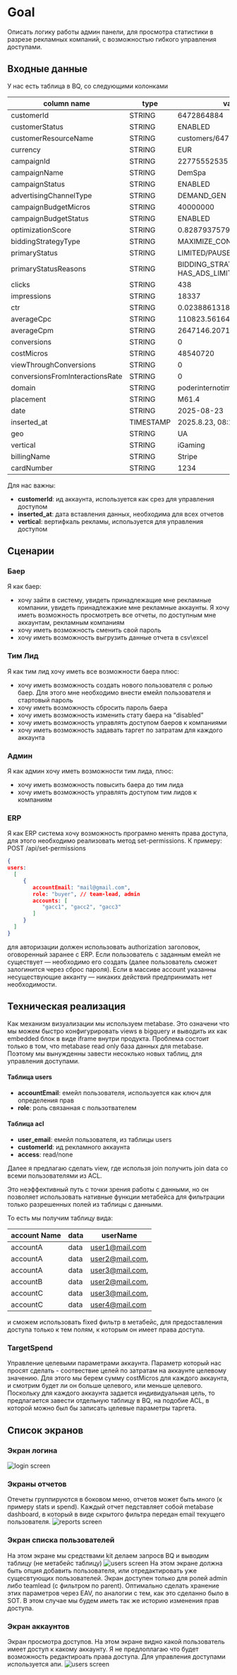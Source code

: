 # Goal
Описать логику работы админ панели, для просмотра статистики в разрезе рекламных компаний, с возможностью гибкого управления доступами.

## Входные данные
У нас есть таблица в BQ, со следующими колонками

| column name                     | type      | value                                                | description |
| ------------------------------- | --------- | ---------------------------------------------------- | ----------- |
| customerId                      | STRING    | 6472864884                                           |             |
| customerStatus                  | STRING    | ENABLED                                              |             |
| customerResourceName            | STRING    | customers/6472864884                                 |             |
| currency                        | STRING    | EUR                                                  |             |
| campaignId                      | STRING    | 22775552535                                          |             |
| campaignName                    | STRING    | DemSpa                                               |             |
| campaignStatus                  | STRING    | ENABLED                                              |             |
| advertisingChannelType          | STRING    | DEMAND_GEN                                           |             |
| campaignBudgetMicros            | STRING    | 40000000                                             |             |
| campaignBudgetStatus            | STRING    | ENABLED                                              |             |
| optimizationScore               | STRING    | 0.8287937579176492                                   |             |
| biddingStrategyType             | STRING    | MAXIMIZE_CONVERSIONS                                 |             |
| primaryStatus                   | STRING    | LIMITED/PAUSED/REMOVED                               |             |
| primaryStatusReasons            | STRING    | BIDDING_STRATEGY_LEARNING, HAS_ADS_LIMITED_BY_POLICY |             |
| clicks                          | STRING    | 438                                                  |             |
| impressions                     | STRING    | 18337                                                |             |
| ctr                             | STRING    | 0.023886131864536184                                 |             |
| averageCpc                      | STRING    | 110823.56164383562                                   |             |
| averageCpm                      | STRING    | 2647146.2071222118                                   |             |
| conversions                     | STRING    | 0                                                    |             |
| costMicros                      | STRING    | 48540720                                             |             |
| viewThroughConversions          | STRING    | 0                                                    |             |
| conversionsFromInteractionsRate | STRING    | 0                                                    |             |
| domain                          | STRING    | poderinternotime.info                                |             |
| placement                       | STRING    | M61.4                                                |             |
| date                            | STRING    | 2025-08-23                                           |             |
| inserted_at                     | TIMESTAMP | 2025.8.23, 08:11                                     |             |
| geo                             | STRING    | UA                                                   |             |
| vertical                        | STRING    | iGaming                                              |             |
| billingName                     | STRING    | Stripe                                               |             |
| cardNumber                      | STRING    | 1234                                                 |             |

Для нас важны:
- **customerId**: ид аккаунта, используется как срез для управления доступом 
- **inserted_at**: дата вставления данных, необходима для всех отчетов
- **vertical**: вертифкаль рекламы, используется для управления доступом

## Сценарии
### Баер
Я как баер:
- хочу зайти в систему, увидеть принадлежащие мне рекламные компании, увидеть принадлежажие мне рекламные аккаунты. Я хочу иметь возможность просмотреть все отчеты, по доступным мне аккаунтам, рекламным компаниям
- хочу иметь возможность сменить свой пароль
- хочу иметь возможность выгрузить данные отчета в csv\excel
### Тим Лид
Я как тим лид хочу иметь все возможности баера плюс:
- хочу иметь возможность создать нового пользователя с ролью баер. Для этого мне необходимо внести емейл пользователя и стартовый пароль
- хочу иметь возможность сбросить пароль баера
- хочу иметь возможность изменить стату баера на “disabled”
- хочу иметь возможность управлять доступом баеров к компаниями
- хочу иметь возможность задавать таргет по затратам для каждого аккаунта
### Админ
Я как админ хочу иметь возможности тим лида, плюс:
- хочу иметь возможность повысить баера до тим лида
- хочу иметь возможность управлять доступом тим лидов к компаниям
### ERP
Я как ERP система хочу возможность програмно менять права доступа, для этого необходимо реализовать метод set-permissions. К примеру:
POST /api/set-permissions
```json
{
users:
  [
     {
        accountEmail: "mail@gmail.com",
        role: "buyer", // team-lead, admin
        accounts: [
           "gacc1", "gacc2", "gacc3"
        ]
     }
  ]
}
```
для авторизации должен использовать authorization заголовок, оговоренный заранее с ERP. Если пользователь с заданным емейл не существует — необходимо его создать (далее пользователь сможет залогинится через сброс пароля). Если в массиве account указанны несуществующие акканту — никаких действий предпринимать нет необходимости.


## Техническая реализация
Как механизм визуализации мы используем metabase. Это означени что мы можем быстро конфигурировать views в bigquery и выводить их как embedded блок в виде iframe внутри продукта. Проблема состоит только в том, что metabase read only база данных для metabase. Поэтому мы вынужденны завести несоклько новых таблиц, для управления доступами.

#### Таблица users
- **accountEmail**: емейл пользователя, используется как ключ для определения прав
- **role**: роль связанная с пользотвателем
#### Таблица acl
- **user_email**: емейл пользователя, из таблицы users
- **customerId**: ид рекламного аккаунта
- **access**: read/none

Далее я предлагаю сделать view, где использя join получить join data со всеми пользователями из ACL.

Это неэффективный путь с точки зрения работы с данными, но он позволяет использовать нативные функции метабейса для фильтрации только разрешенных полей из таблицы с данными.

То есть мы получим таблицу вида:

| account Name | data | userName        |
| ------------ | ---- | --------------- |
| accountA     | data | user1@mail.com  |
| accountA     | data | user2@mail.com, |
| accountA     | data | user3@mail.com, |
| accountB     | data | user2@mail.com, |
| accountC     | data | user3@mail.com, |
| accountC     | data | user4@mail.com  |
и сможем использовать fixed фильтр в метабейс, для предоставления доступа только к тем полям, к которым он имеет права доступа.

### TargetSpend
Управление целевыми параметрами аккаунта. Параметр который нас просят сделать - соотвествие целей по затратам на аккаунте целевому значению. Для этого мы берем сумму costMicros для каждого аккаунта, и смотрим будет ли он больше целевого, или меньше целевого. Поскольку для каждого аккаунта задается индивидуальная цель, то предлагается завести отдельную таблицу в BQ, на подобие ACL, в которой можно был бы записать целевые параметры таргета.


## Список экранов
### Экран логина
![login screen](./attachments/adr-login.png)
### Экраны отчетов
Отечеты группируются в боковом меню, отчетов может быть много (к примеру stats и spend). Каждый отчет педставляет собой metabase dashboard, в который в виде скрытого фильтра передан email текущего пользователя.
![reports screen](./attachments/adr-reports.png)
### Экран списка пользователей
На этом экране мы средствами kit делаем запросв BQ и выводим таблицу (не метабейс таблицу)
![users screen](./attachments/adr-users.png)
На этом экране должна быть опция добавить пользователя, или отредактировать уже сущесвтующих пользователей. Экран доступен только для ролей admin либо teamlead (с фильтром по parent). Оптимально сделать хранение этих параметров через EAV, по аналогии с тем, как это сделанно было в SOT. В этом случае мы будем иметь так же историю изменения прав доступа.
### Экран аккаунтов
Экран просмотра доступов. На этом экране видно какой пользователь имеет доступ к какому аккаунту. Я не предлоплагаю что будет возможность редактироать права доступа. Для управления доступами используется апи.
![users screen](./attachments/adr-accounts.png)
